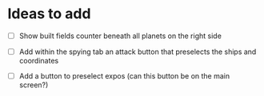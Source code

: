 # Ideas to add

- [ ] Show built fields counter beneath all planets on the right side

- [ ] Add within the spying tab an attack button that preselects the ships and coordinates

- [ ] Add a button to preselect expos (can this button be on the main screen?)

